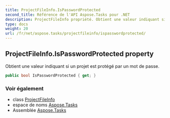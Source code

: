 ```yaml
---
title: ProjectFileInfo.IsPasswordProtected
second_title: Référence de l'API Aspose.Tasks pour .NET
description: ProjectFileInfo propriété. Obtient une valeur indiquant si un projet est protégé par un mot de passe.
type: docs
weight: 20
url: /fr/net/aspose.tasks/projectfileinfo/ispasswordprotected/
---
```

## ProjectFileInfo.IsPasswordProtected property

Obtient une valeur indiquant si un projet est protégé par un mot de passe.

```csharp
public bool IsPasswordProtected { get; }
```

### Voir également

* class [ProjectFileInfo](../)
* espace de noms [Aspose.Tasks](../../projectfileinfo/)
* Assemblée [Aspose.Tasks](../../../)


